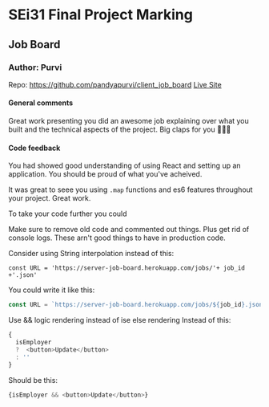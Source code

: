 # SEi31 Final Project Marking

## Job Board
### Author: Purvi
Repo: https://github.com/pandyapurvi/client_job_board
[Live Site](https://pandyapurvi.github.io/deployment/#/)
#### General comments
Great work presenting you did an awesome job explaining over what you built and the technical aspects of the project. Big claps for you 👏👏👏

#### Code feedback
You had showed good understanding of using React and setting up an application. You should be proud of what you've acheived. 

It was great to seee you using `.map` functions and es6 features throughout your project. Great work.

To take your code further you could 

Make sure to remove old code and commented out things. Plus get rid of console logs. These arn't good things to have in production code.

Consider using String interpolation
instead of this:

`const URL = 'https://server-job-board.herokuapp.com/jobs/'+ job_id +'.json'`

You could write it like this:
```js
const URL = `https://server-job-board.herokuapp.com/jobs/${job_id}.json`
```

Use && logic rendering instead of ise else rendering
Instead of this: 
```js
{
  isEmployer
  ?  <button>Update</button>
  : ''
}
```

Should be this:
```js
{isEmployer && <button>Update</button>}
```
